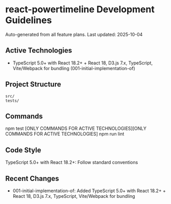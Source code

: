 # react-powertimeline Development Guidelines

Auto-generated from all feature plans. Last updated: 2025-10-04

## Active Technologies
- TypeScript 5.0+ with React 18.2+ + React 18, D3.js 7.x, TypeScript, Vite/Webpack for bundling (001-initial-implementation-of)

## Project Structure
```
src/
tests/
```

## Commands
npm test [ONLY COMMANDS FOR ACTIVE TECHNOLOGIES][ONLY COMMANDS FOR ACTIVE TECHNOLOGIES] npm run lint

## Code Style
TypeScript 5.0+ with React 18.2+: Follow standard conventions

## Recent Changes
- 001-initial-implementation-of: Added TypeScript 5.0+ with React 18.2+ + React 18, D3.js 7.x, TypeScript, Vite/Webpack for bundling

<!-- MANUAL ADDITIONS START -->
<!-- MANUAL ADDITIONS END -->